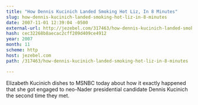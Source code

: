```yaml
---
title: "How Dennis Kucinich Landed Smoking Hot Liz, In 8 Minutes"
slug: how-dennis-kucinich-landed-smoking-hot-liz-in-8-minutes
date: 2007-11-01 12:39:04 -0500
external-url: http://jezebel.com/317463/how-dennis-kucinich-landed-smoking-hot-liz-in-8-minutes
hash: cec32268b8aecac2cff209d409ce4912
year: 2007
month: 11
scheme: http
host: jezebel.com
path: /317463/how-dennis-kucinich-landed-smoking-hot-liz-in-8-minutes

---
```


Elizabeth Kucinich dishes to MSNBC today about how it exactly happened that she got engaged to neo-Nader presidential candidate Dennis Kucinich the second time they met.
